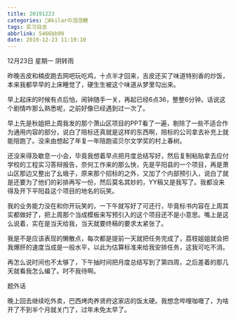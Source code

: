 ```yaml
---
title: 20191223
categories: 🍬Akilarの泡泡糖
tags: 实习日志
abbrlink: 5466bb99
date: 2019-12-23 11:19:10
---
```

12月23日 星期一 阴转雨

昨晚吉皮和楠皮跑去网吧玩吃鸡，十点半才回来，吉皮还买了味道特别香的炒饭，本来我都早早的上床睡觉了，硬生生被这个味道从梦里勾出来。

早上起床的时候有点后怕，闹钟随手一关，再起已经6点36，整整6分钟。话说这个剧情咋那么熟悉呢，之前好像已经遇到过一次了。

早上先是秋姐把上周我发的那个萧山区项目的PPT看了一遍，剔除了一些不适合作为通用内容的部分，说白了陪标还真就是这样的东西啊，陪标的公司拿去补充上就能陪跑了。没来由想起了年复一年陪跑诺贝尔文学奖的村上春树。

还没来得及歇息一小会，毕竟我想着早点把月度总结写好，然后复制粘贴拿去应付学校的工程实习答辩报告，奈何工作来的那么快，先是平阳县的一个项目，再是萧山区那边又整出了幺蛾子，原来那个招标的之外，又加了个内部预引入，说白了就是还要为了他们的彩排再写一份，然后莫名其妙的，YY稿又是我写了。我都没来得及开下平阳县这个项目的地名的玩笑。

我的业务能力没在和你开玩笑的，一下午就写好了可还行，毕竟标书内容在上周其实都做好了，把上周那个当成模板来写预引入的这个项目还不是小意思。嘴上是这么说着，实在是当天给我，当天就要终稿的要求太紧张了。

我是不是应该表现的懒散点，每次都是提前一天就把任务完成了，荔枝姐姐就会把我爆肝的速度当成是一般水平，以此为估算标准来给我安排任务，这我可吃不消。

再怎么说时间也不太够了，下午抽时间把月度总结写到了第四周，之后差着的那几天就看我怎么编了。时不我待啊。

题外话

晚上回去继续吃外卖，巴西烤肉养贤府这家店的饭太硬。我想念哔哩咖喱了，为啥开了不到半个月就关门了，过年未免太早了。

